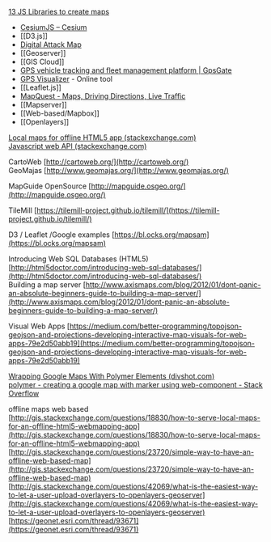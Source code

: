[13 JS Libraries to create maps](https://www.hongkiat.com/blog/javascript-libraries-for-interactive-maps/)  

- [CesiumJS – Cesium](https://cesium.com/platform/cesiumjs/)
- [[D3.js]]
- [Digital Attack Map](https://www.digitalattackmap.com/#anim=1&color=0&country=ALL&list=0&time=15999&view=map)
- [[Geoserver]]
- [[GIS Cloud]]
- [GPS vehicle tracking and fleet management platform | GpsGate](https://gpsgate.com/)
- [GPS Visualizer](https://www.gpsvisualizer.com/) - Online tool
- [[Leaflet.js]]
- [MapQuest - Maps, Driving Directions, Live Traffic](https://www.mapquest.com/)
- [[Mapserver]]
- [[Web-based/Mapbox]]
- [[Openlayers]]
  
[Local maps for offline HTML5 app (stackexchange.com)](https://gis.stackexchange.com/questions/18830/how-to-serve-local-maps-for-an-offline-html5-webmapping-app)  
[Javascript web API (stackexchange.com)](https://gis.stackexchange.com/questions/8897/what-is-a-good-javascript-web-api-preferably-open-for-building-web-maps-that-r?rq=1)


  
CartoWeb [http://cartoweb.org/](http://cartoweb.org/)  
GeoMajas [http://www.geomajas.org/](http://www.geomajas.org/)  
  
MapGuide OpenSource [http://mapguide.osgeo.org/](http://mapguide.osgeo.org/)  


TileMill [https://tilemill-project.github.io/tilemill/](https://tilemill-project.github.io/tilemill/)  
  
D3 / Leaflet /Google examples [https://bl.ocks.org/mapsam](https://bl.ocks.org/mapsam)  
  
Introducing Web SQL Databases (HTML5) [http://html5doctor.com/introducing-web-sql-databases/](http://html5doctor.com/introducing-web-sql-databases/)  
Building a map server [http://www.axismaps.com/blog/2012/01/dont-panic-an-absolute-beginners-guide-to-building-a-map-server/](http://www.axismaps.com/blog/2012/01/dont-panic-an-absolute-beginners-guide-to-building-a-map-server/)  
  
Visual Web Apps [https://medium.com/better-programming/topojson-geojson-and-projections-developing-interactive-map-visuals-for-web-apps-79e2d50abb19](https://medium.com/better-programming/topojson-geojson-and-projections-developing-interactive-map-visuals-for-web-apps-79e2d50abb19)  
  
[Wrapping Google Maps With Polymer Elements (divshot.com)](https://divshot.com/blog/web-components/wrapping-google-maps-with-polymer-elements/)  
[polymer - creating a google map with marker using web-component - Stack Overflow](https://stackoverflow.com/questions/25129515/creating-a-google-map-with-marker-using-web-component)  
  
offline maps web based  
[http://gis.stackexchange.com/questions/18830/how-to-serve-local-maps-for-an-offline-html5-webmapping-app](http://gis.stackexchange.com/questions/18830/how-to-serve-local-maps-for-an-offline-html5-webmapping-app)  
[http://gis.stackexchange.com/questions/23720/simple-way-to-have-an-offline-web-based-map](http://gis.stackexchange.com/questions/23720/simple-way-to-have-an-offline-web-based-map)  
[http://gis.stackexchange.com/questions/42069/what-is-the-easiest-way-to-let-a-user-upload-overlayers-to-openlayers-geoserver](http://gis.stackexchange.com/questions/42069/what-is-the-easiest-way-to-let-a-user-upload-overlayers-to-openlayers-geoserver)  
[https://geonet.esri.com/thread/93671](https://geonet.esri.com/thread/93671)  
  
